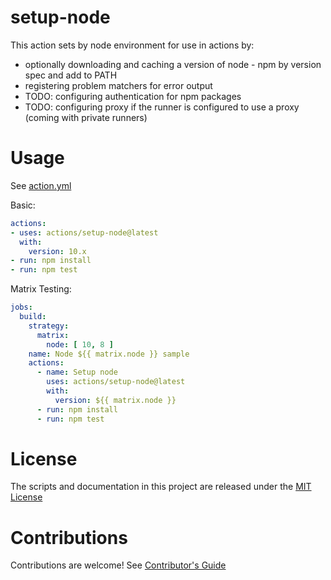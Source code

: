 # setup-node

This action sets by node environment for use in actions by:

- optionally downloading and caching a version of node - npm by version spec and add to PATH
- registering problem matchers for error output 
- TODO: configuring authentication for npm packages 
- TODO: configuring proxy if the runner is configured to use a proxy (coming with private runners)

# Usage

See [action.yml](action.yml)

Basic:
```yaml
actions:
- uses: actions/setup-node@latest
  with:
    version: 10.x 
- run: npm install
- run: npm test
```

Matrix Testing:
```yaml
jobs:
  build:
    strategy:
      matrix:
        node: [ 10, 8 ]
    name: Node ${{ matrix.node }} sample
    actions:
      - name: Setup node
        uses: actions/setup-node@latest
        with:
          version: ${{ matrix.node }}
      - run: npm install
      - run: npm test
```

# License

The scripts and documentation in this project are released under the [MIT License](LICENSE)

# Contributions

Contributions are welcome!  See [Contributor's Guide](docs/contributors.md)
